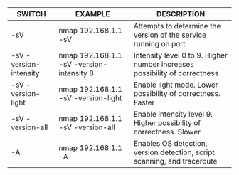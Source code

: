 |**SWITCH**|**EXAMPLE**|******DESCRIPTION******|
|---|---|---|
|-sV|nmap 192.168.1.1 -sV|Attempts to determine the version of the service running on port|
|-sV -version-intensity|nmap 192.168.1.1 -sV -version-intensity 8|Intensity level 0 to 9. Higher number increases possibility of correctness|
|-sV -version-light|nmap 192.168.1.1 -sV -version-light|Enable light mode. Lower possibility of correctness. Faster|
|-sV -version-all|nmap 192.168.1.1 -sV -version-all|Enable intensity level 9. Higher possibility of correctness. Slower|
|-A|nmap 192.168.1.1 -A|Enables OS detection, version detection, script scanning, and traceroute|